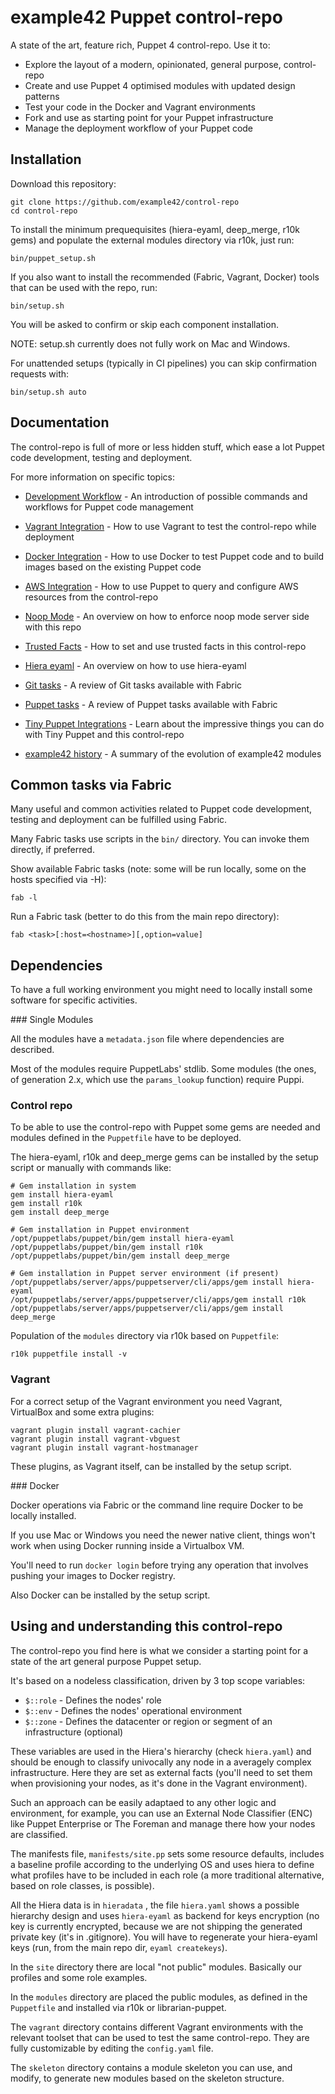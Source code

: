 # example42 Puppet control-repo

A state of the art, feature rich, Puppet 4 control-repo. Use it to:

  - Explore the layout of a modern, opinionated, general purpose, control-repo
  - Create and use Puppet 4 optimised modules with updated design patterns
  - Test your code in the Docker and Vagrant environments
  - Fork and use as starting point for your Puppet infrastructure
  - Manage the deployment workflow of your Puppet code


## Installation

Download this repository:

    git clone https://github.com/example42/control-repo
    cd control-repo

To install the minimum prequequisites (hiera-eyaml, deep_merge, r10k gems) and populate the external modules directory via r10k, just run: 

    bin/puppet_setup.sh

If you also want to install the recommended (Fabric, Vagrant, Docker) tools that can be used with the repo, run:

    bin/setup.sh

You will be asked to confirm or skip each component installation.

NOTE: setup.sh currently does not fully work on Mac and Windows.

For unattended setups (typically in CI pipelines) you can skip confirmation requests with:

    bin/setup.sh auto


## Documentation

The control-repo is full of more or less hidden stuff, which ease a lot Puppet code development, testing and deployment.

For more information on specific topics:

  - [Development Workflow](docs/workflow.md) - An introduction of possible commands and workflows for Puppet code management

  - [Vagrant Integration](docs/vagrant.md) - How to use Vagrant to test the control-repo while deployment

  - [Docker Integration](docs/docker.md) - How to use Docker to test Puppet code and to build images based on the existing Puppet code

  - [AWS Integration](docs/aws.md) - How to use Puppet to query and configure AWS resources from the control-repo

  - [Noop Mode](docs/noop_mode.md) - An overview on how to enforce noop mode server side with this repo

  - [Trusted Facts](docs/trusted_facts.md) - How to set and use trusted facts in this control-repo

  - [Hiera eyaml](docs/hiera_eyaml.md) - An overview on how to use hiera-eyaml

  - [Git tasks](docs/git.md) - A review of Git tasks available with Fabric

  - [Puppet tasks](docs/puppet.md) - A review of Puppet tasks available with Fabric

  - [Tiny Puppet Integrations](docs/tp.md) - Learn about the impressive things you can do with Tiny Puppet and this control-repo

  - [example42 history](docs/example42.md) - A summary of the evolution of example42 modules


## Common tasks via Fabric

Many useful and common activities related to Puppet code development, testing and deployment can be fulfilled using Fabric.

Many Fabric tasks use scripts in the ```bin/``` directory. You can invoke them directly, if preferred.

Show available Fabric tasks (note: some will be run locally, some on the hosts specified via -H):

    fab -l

Run a Fabric task (better to do this from the main repo directory):

    fab <task>[:host=<hostname>][,option=value]


## Dependencies

To have a full working environment you might need to locally install some software for specific activities.


### Single Modules

All the modules have a ```metadata.json``` file where dependencies are described.

Most of the modules require PuppetLabs' stdlib.
Some modules (the ones, of generation 2.x, which use the ```params_lookup``` function) require Puppi.

### Control repo

To be able to use the control-repo with Puppet some gems are needed and modules defined in the ```Puppetfile``` have to be deployed.

The hiera-eyaml, r10k and deep_merge gems can be installed by the setup script or manually with commands like:

    # Gem installation in system
    gem install hiera-eyaml
    gem install r10k
    gem install deep_merge

    # Gem installation in Puppet environment
    /opt/puppetlabs/puppet/bin/gem install hiera-eyaml
    /opt/puppetlabs/puppet/bin/gem install r10k
    /opt/puppetlabs/puppet/bin/gem install deep_merge

    # Gem installation in Puppet server environment (if present)
    /opt/puppetlabs/server/apps/puppetserver/cli/apps/gem install hiera-eyaml
    /opt/puppetlabs/server/apps/puppetserver/cli/apps/gem install r10k
    /opt/puppetlabs/server/apps/puppetserver/cli/apps/gem install deep_merge

Population of the ```modules``` directory via r10k based on ```Puppetfile```:

    r10k puppetfile install -v


### Vagrant

For a correct setup of the Vagrant environment you need Vagrant, VirtualBox and some extra plugins:

    vagrant plugin install vagrant-cachier
    vagrant plugin install vagrant-vbguest
    vagrant plugin install vagrant-hostmanager

These plugins, as Vagrant itself, can be installed by the setup script.

### Docker

Docker operations via Fabric or the command line require Docker to be locally installed.

If you use Mac or Windows you need the newer native client, things won't work when using Docker running inside a Virtualbox VM.

You'll need to run ```docker login``` before trying any operation that involves pushing your images to Docker registry.

Also Docker can be installed by the setup script.


## Using and understanding this control-repo

The control-repo you find here is what we consider a starting point for a state of the art general purpose Puppet setup.

It's based on a nodeless classification, driven by 3 top scope variables:

  - ```$::role``` - Defines the nodes' role
  - ```$::env``` - Defines the nodes' operational environment
  - ```$::zone``` - Defines the datacenter or region or segment of an infrastructure (optional)

These variables are used in the Hiera's hierarchy (check ```hiera.yaml```) and should be enough to classify univocally any node in a averagely complex infrastructure. Here they are set as external facts (you'll need to set them when provisioning your nodes, as it's done in the Vagrant environment).

Such an approach can be easily adaptaed to any other logic and environment, for example, you can use an External Node Classifier (ENC) like Puppet Enterprise or The Foreman and manage there how your nodes are classified.

The manifests file, ```manifests/site.pp``` sets some resource defaults, includes a baseline profile according to the underlying OS and uses hiera to define what profiles have to be included in each role (a more traditional alternative, based on role classes, is possible).

All the Hiera data is in ```hieradata``` , the file ```hiera.yaml``` shows a possible hierarchy design and uses ```hiera-eyaml``` as backend for keys encryption (no key is currently encrypted, because we are not shipping the generated private key (it's in .gitignore).
You will have to regenerate your hiera-eyaml keys (run, from the main repo dir, ```eyaml createkeys```).

In the ```site``` directory there are local "not public" modules. Basically our profiles and some role examples.

In the ```modules``` directory are placed the public modules, as defined in the ```Puppetfile``` and installed via r10k or librarian-puppet.

The ```vagrant``` directory contains different Vagrant environments with the relevant toolset that can be used to test the same control-repo.
They are fully customizable by editing the ```config.yaml``` file.

The ```skeleton``` directory contains a module skeleton you can use, and modify, to generate new modules based on the skeleton structure.
 

